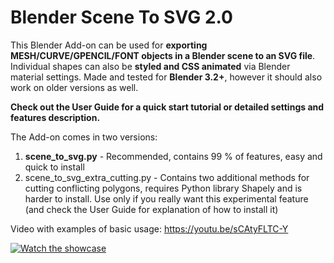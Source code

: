 # Blender Scene To SVG 2.0
This Blender Add-on can be used for **exporting MESH/CURVE/GPENCIL/FONT objects in a Blender scene to an SVG file**. Individual shapes can also be **styled and CSS animated** via Blender material settings.
Made and tested for **Blender 3.2+**, however it should also work on older versions as well.

**Check out the User Guide for a quick start tutorial or detailed settings and features description.**

The Add-on comes in two versions:  
1) **scene_to_svg.py** - Recommended, contains 99 % of features, easy and quick to install
2) scene_to_svg_extra_cutting.py - Contains two additional methods for cutting conflicting polygons, requires Python library Shapely and is harder to install. Use only if you really want this experimental feature (and check the User Guide for explanation of how to install it)

Video with examples of basic usage: https://youtu.be/sCAtyFLTC-Y

[![Watch the showcase](https://img.youtube.com/vi/sCAtyFLTC-Y/maxresdefault.jpg)](https://youtu.be/sCAtyFLTC-Y)




